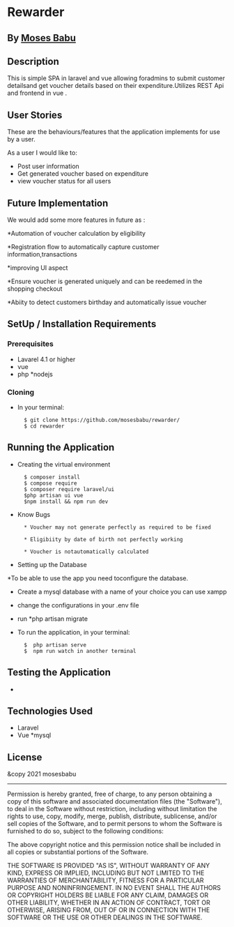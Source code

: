 # Rewarder

## By [Moses Babu](https://github.com/mosesbabu/)

## Description
This is simple SPA in laravel and vue allowing foradmins to submit customer detailsand get voucher details based on their expenditure.Utilizes REST Api and frontend in vue
.




## User Stories
These are the behaviours/features that the application implements for use by a user.

As a user I would like to:
* Post user information
* Get generated voucher based on expenditure 
* view voucher status for all users


## Future Implementation
We would add some more features in future as :

*Automation of voucher calculation by eligibility

*Registration flow to automatically capture customer information,transactions 

*improving UI aspect

*Ensure voucher is generated uniquely and can be reedemed in the shopping checkout

*Abiity to detect customers birthday and automatically issue voucher




## SetUp / Installation Requirements
### Prerequisites
* Lavarel 4.1 or higher
* vue
* php
*nodejs

### Cloning
* In your terminal:

        $ git clone https://github.com/mosesbabu/rewarder/
        $ cd rewarder

## Running the Application
* Creating the virtual environment

        $ composer install
        $ compose require
        $ composer require laravel/ui
		$php artisan ui vue
		$npm install && npm run dev

* Know Bugs

        * Voucher may not generate perfectly as required to be fixed
        
        * Eligibiity by date of birth not perfectly working
        
		* Voucher is notautomatically calculated
		
  

* Setting up the Database

*To be able to use the app you need toconfigure the database.

* Create a mysql database with a name of your choice you can use xampp

* change the configurations in your .env file

* run
        *php artisan migrate

         

* To run the application, in your terminal:

        $  php artisan serve
        $  npm run watch in another terminal

## Testing the Application
* 

## Technologies Used
* Laravel
* Vue
*mysql

## License

&copy 2021 mosesbabu

------------

Permission is hereby granted, free of charge, to any person obtaining a copy of this software and associated documentation files (the "Software"), to deal in the Software without restriction, including without limitation the rights to use, copy, modify, merge, publish, distribute, sublicense, and/or sell copies of the Software, and to permit persons to whom the Software is furnished to do so, subject to the following conditions:

The above copyright notice and this permission notice shall be included in all copies or substantial portions of the Software.

THE SOFTWARE IS PROVIDED "AS IS", WITHOUT WARRANTY OF ANY KIND, EXPRESS OR IMPLIED, INCLUDING BUT NOT LIMITED TO THE WARRANTIES OF MERCHANTABILITY, FITNESS FOR A PARTICULAR PURPOSE AND NONINFRINGEMENT. IN NO EVENT SHALL THE AUTHORS OR COPYRIGHT HOLDERS BE LIABLE FOR ANY CLAIM, DAMAGES OR OTHER LIABILITY, WHETHER IN AN ACTION OF CONTRACT, TORT OR OTHERWISE, ARISING FROM, OUT OF OR IN CONNECTION WITH THE SOFTWARE OR THE USE OR OTHER DEALINGS IN THE SOFTWARE.
